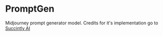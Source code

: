 # PromptGen

Midjourney prompt generator model. Credits for it's implementation go to [Succintly AI](https://huggingface.co/succinctly/text2image-prompt-generator)
